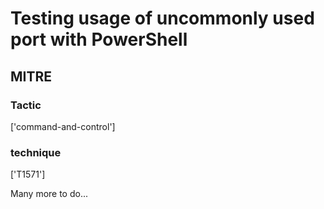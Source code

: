 # Testing usage of uncommonly used port with PowerShell

## MITRE

### Tactic
['command-and-control']

### technique
['T1571']

Many more to do...
